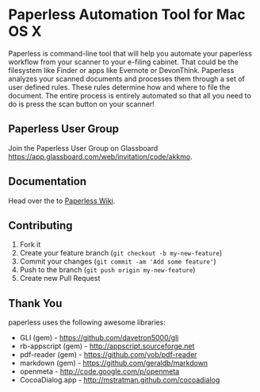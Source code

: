 # Paperless Automation Tool for Mac OS X

Paperless is command-line tool that will help you automate your paperless workflow from your scanner to your e-filing cabinet. That could be the filesystem like Finder or apps like Evernote or DevonThink. Paperless analyzes your scanned documents and processes them through a set of user defined rules. These rules determine how and where to file the document. The entire process is entirely automated so that all you need to do is press the scan button on your scanner!

## Paperless User Group

Join the Paperless User Group on Glassboard <https://app.glassboard.com/web/invitation/code/akkmo>.

## Documentation

Head over the to [Paperless Wiki](https://github.com/joeworkman/paperless/wiki).

## Contributing

1. Fork it
2. Create your feature branch (`git checkout -b my-new-feature`)
3. Commit your changes (`git commit -am 'Add some feature'`)
4. Push to the branch (`git push origin my-new-feature`)
5. Create new Pull Request

## Thank You

paperless uses the following awesome libraries:

* GLI (gem) - <https://github.com/davetron5000/gli>
* rb-appscript (gem) - <http://appscript.sourceforge.net>
* pdf-reader (gem) - <https://github.com/yob/pdf-reader>
* markdown (gem) - <https://github.com/geraldb/markdown>
* openmeta - <http://code.google.com/p/openmeta>
* CocoaDialog.app - <http://mstratman.github.com/cocoadialog>